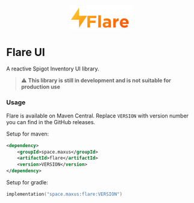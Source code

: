 <!--suppress HtmlDeprecatedAttribute -->
<p align="center">
    <img src="./images/logo.svg" alt="Flare Logo" width="33%"/>
</p>

# Flare UI

A reactive Spigot Inventory UI library.

> :warning: **This library is still in development and is not suitable for production use**

### Usage

Flare is available on Maven Central. Replace `VERSION` with version number
you can find in the GitHub releases.

Setup for maven:
```xml
<dependency>
    <groupId>space.maxus</groupId>
    <artifactId>flare</artifactId>
    <version>VERSION</version>
</dependency>
```

Setup for gradle:

```kt
implementation("space.maxus:flare:VERSION")
```